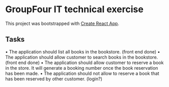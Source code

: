 # GroupFour IT technical exercise

This project was bootstrapped with [Create React App](https://github.com/facebook/create-react-app).

## Tasks

• The application should list all books in the bookstore. (front end done)
• The application should allow customer to search books in the bookstore. (front end done)
• The application should allow customer to reserve a book in the store. It will generate a
booking number once the book reservation has been made.
• The application should not allow to reserve a book that has been reserved by other
customer. (login?)
